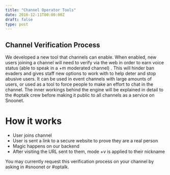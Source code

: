 ```yaml
---
title: "Channel Operator Tools"
date: 2016-12-11T00:00:00Z
draft: false
type: post
---
```


## Channel Verification Process
We developed a new tool that channels can enable. When enabled, new users joining a channel will need to verify via the web in order to earn voice status (able to speak in a +m moderated channel) .
This will hinder ban evaders and gives staff new options to work with to help deter and stop abusive users.
It can be used in event channels with large amounts of users, or used as a tool to force people to make an effort to chat in the channel. The inner workings behind the engine will be explained in detail to the #optalk crew before making it public to all channels as a service on Snoonet.

# How it works
- User joins channel
- User is sent a link to a secure website to prove they are a real person
- Magic happens on our backend
- After visiting the URL sent to them, mode +v is applied to their nickname

You may currently request this verification process on your channel by asking in #snoonet or #optalk.

